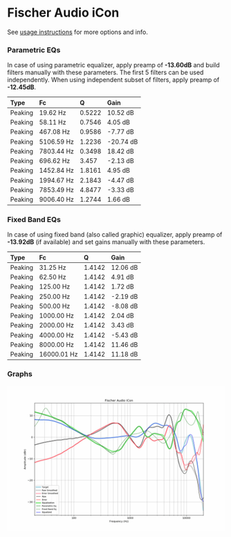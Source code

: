 # Fischer Audio iCon
See [usage instructions](https://github.com/jaakkopasanen/AutoEq#usage) for more options and info.

### Parametric EQs
In case of using parametric equalizer, apply preamp of **-13.60dB** and build filters manually
with these parameters. The first 5 filters can be used independently.
When using independent subset of filters, apply preamp of **-12.45dB**.

| Type    | Fc         |      Q | Gain      |
|:--------|:-----------|:-------|:----------|
| Peaking | 19.62 Hz   | 0.5222 | 10.52 dB  |
| Peaking | 58.11 Hz   | 0.7546 | 4.05 dB   |
| Peaking | 467.08 Hz  | 0.9586 | -7.77 dB  |
| Peaking | 5106.59 Hz | 1.2236 | -20.74 dB |
| Peaking | 7803.44 Hz | 0.3498 | 18.42 dB  |
| Peaking | 696.62 Hz  | 3.457  | -2.13 dB  |
| Peaking | 1452.84 Hz | 1.8161 | 4.95 dB   |
| Peaking | 1994.67 Hz | 2.1843 | -4.47 dB  |
| Peaking | 7853.49 Hz | 4.8477 | -3.33 dB  |
| Peaking | 9006.40 Hz | 1.2744 | 1.66 dB   |

### Fixed Band EQs
In case of using fixed band (also called graphic) equalizer, apply preamp of **-13.92dB**
(if available) and set gains manually with these parameters.

| Type    | Fc          |      Q | Gain     |
|:--------|:------------|:-------|:---------|
| Peaking | 31.25 Hz    | 1.4142 | 12.06 dB |
| Peaking | 62.50 Hz    | 1.4142 | 4.91 dB  |
| Peaking | 125.00 Hz   | 1.4142 | 1.72 dB  |
| Peaking | 250.00 Hz   | 1.4142 | -2.19 dB |
| Peaking | 500.00 Hz   | 1.4142 | -8.08 dB |
| Peaking | 1000.00 Hz  | 1.4142 | 2.04 dB  |
| Peaking | 2000.00 Hz  | 1.4142 | 3.43 dB  |
| Peaking | 4000.00 Hz  | 1.4142 | -5.43 dB |
| Peaking | 8000.00 Hz  | 1.4142 | 11.46 dB |
| Peaking | 16000.01 Hz | 1.4142 | 11.18 dB |

### Graphs
![](./Fischer%20Audio%20iCon.png)